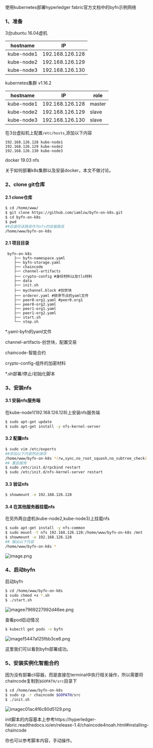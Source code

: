 使用kubernetes部署hyperledger fabric官方文档中的byfn示例网络

### 1、准备

3台ubuntu 16.04虚机

| hostname   | IP              |
| ---------- | --------------- |
| kube-node1 | 192.168.126.128 |
| kube-node2 | 192.168.126.129 |
| kube-node3 | 192.168.126.130 |

kubernetes集群 v1.16.2

| hostname   | IP              | role   |
| ---------- | --------------- | ------ |
| kube-node1 | 192.168.126.128 | master |
| kube-node2 | 192.168.126.129 | slave  |
| kube-node3 | 192.168.126.130 | slave  |

在3台虚拟机上配置```/etc/hosts```,添加以下内容

```
192.168.126.128 kube-node1
192.168.126.129 kube-node2
192.168.126.130 kube-node3
```

docker 19.03
nfs

关于如何部署k8s集群以及安装docker，本文不做讨论。

### 2、clone git仓库

#### 2.1 clone仓库

```bash
$ cd /home/www/
$ git clone https://github.com/iamlzw/byfn-on-k8s.git
$ cd byfn-on-k8s
$ pwd
##后面将该路径作为nfs的挂载路径
/home/www/byfn-on-k8s
```

#### 2.1 项目目录

```
 byfn-on-k8s   
    ├── byfn-namespace.yaml
    ├── byfn-storage.yaml
    ├── chaincode
    ├── channel-artifacts
    ├── crypto-config #身份材料以及tls材料
    ├── data
    ├── init.sh
    ├── mychannel.block #创世块
    ├── orderer.yaml #排序节点的yaml文件
    ├── peer0-org1.yaml #peer0.org1
    ├── peer0-org2.yaml 
    ├── peer1-org1.yaml
    ├── peer1-org2.yaml
    ├── start.sh
    └── stop.sh
```

*.yaml-byfn的yaml文件

channel-artifacts-创世块，配置交易

chaincode-智能合约

crypto-config-组件的加密材料

*.sh部署/停止/初始化脚本

### 3、安装nfs

#### 3.1 安装nfs服务端

在kube-node1(192.168.126.128)上安装nfs服务端

```bash
$ sudo apt-get update
$ sudo apt-get install -y nfs-kernel-server
```

#### 3.2 配置nfs

```bash
$ sudo vim /etc/exports
##添加以下内容然后保存
/home/www/byfn-on-k8s *(rw,sync,no_root_squash,no_subtree_check)
## 重启服务
$ sudo /etc/init.d/rpcbind restart
$ sudo /etc/init.d/nfs-kernel-server restart
```

#### 3.3 验证nfs

```bash
$ showmount -e 192.168.126.128
```

#### 3.4 在其他服务器挂载nfs

在另外两台虚机(kube-node2,kube-node3)上挂载nfs

```bash
$ sudo apt-get install -y nfs-common
$ sudo mount -t nfs 192.168.126.128:/home/www/byfn-on-k8s /mnt
$ showmount -e 192.168.126.128
## 输出以下内容
/home/www/byfn-on-k8s *
```

![image.png](http://lifegoeson.cn:8888/images/2021/03/22/image.png)

### 4、启动byfn

启动byfn

```bash
$ cd /home/www/byfn-on-k8s
$ sudo chmod +x *.sh
$ ./start.sh
```

![imagee7969227992d46ee.png](http://lifegoeson.cn:8888/images/2021/03/22/imagee7969227992d46ee.png)

查看pod启动情况

```bash
$ kubectl get pods -n byfn
```

![imagef5447a125fbb3ce6.png](http://lifegoeson.cn:8888/images/2021/03/22/imagef5447a125fbb3ce6.png)

这里我们可以看到byfn部署成功。

### 5、安装实例化智能合约

因为没有部署cli容器，而是直接在terminal中执行相关操作，所以需要将chaincode复制到```$GOPATH/src```目录下

```bash
$ cd /home/www/byfn-on-k8s
$ sudo cp -r chaincode $GOPATH/src
$ ./init.sh
```

![imagec01ac4f6c80d5129.png](http://lifegoeson.cn:8888/images/2021/03/22/imagec01ac4f6c80d5129.png)

init脚本的内容基本上参考https://hyperledger-fabric.readthedocs.io/en/release-1.4/chaincode4noah.html#installing-chaincode

你也可以参考脚本内容，手动操作。
